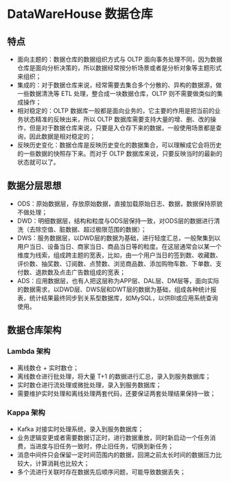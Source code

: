 # DataWareHouse 数据仓库
## 特点
- 面向主题的：数据仓库的数据组织方式与 OLTP 面向事务处理不同，因为数据仓库是面向分析决策的，所以数据经常按分析场景或者是分析对象等主题形式来组织；
- 集成的：对于数据仓库来说，经常需要去集合多个分散的、异构的数据源，做一些数据清洗等 ETL 处理，整合成一块数据仓库，OLTP 则不需要做类似的集成操作；
- 相对稳定的：OLTP 数据库一般都是面向业务的，它主要的作用是把当前的业务状态精准的反映出来，所以 OLTP 数据库需要支持大量的增、删、改的操作，但是对于数据仓库来说，只要是入仓存下来的数据，一般使用场景都是查询，因此数据是相对稳定的；
- 反映历史变化：数据仓库是反映历史变化的数据集合，可以理解成它会将历史的一些数据的快照存下来。而对于 OLTP 数据库来说，只要反映当时的最新的状态就可以了。

## 数据分层思想
- ODS：原始数据层，存放原始数据，直接加载原始日志、数据，数据保持原貌不做处理；
- DWD：明细数据层，结构和粒度与ODS层保持一致，对ODS层的数据进行清洗（去除空值、脏数据、超过极限范围的数据）；
- DWS：服务数据层，以DWD层的数据为基础，进行轻度汇总，一般聚集到以用户当日、设备当日、商家当日、商品当日等的粒度。在这层通常会以某一个维度为线索，组成跨主题的宽表，比如，由一个用户当日的签到数、收藏数、评价数、抽奖数、订阅数、点赞数、浏览商品数、添加购物车数、下单数、支付数、退款数及点击广告数组成的宽表；
- ADS：应用数据层，也有人把这层称为APP层、DAL层、DM层等，面向实际的数据需求，以DWD层、DWS层和DWT层的数据为基础，组成各种统计报表，统计结果最终同步到关系型数据库，如MySQL，以供BI或应用系统查询使用。

## 数据仓库架构
### Lambda 架构
- 离线数仓 + 实时数仓；
- 离线数仓进行批处理，将大量 T+1 的数据进行汇总，录入到服务数据库；
- 实时数仓进行流处理或微批处理，录入到服务数据库；
- 需要维护实时处理和离线处理两套代码，还要保证两套处理结果保持一致；
### Kappa 架构
- Kafka 对接实时处理系统，录入到服务数据库；
- 业务逻辑变更或者需要数据订正时，进行数据重放，同时新启动一个任务消费，当进度与旧任务一致时，停止旧任务，切换到新任务；
- 消息中间件只会保留一定时间范围内的数据，回溯之前太长时间的数据压力比较大，计算消耗也比较大；
- 多个流进行关联时存在数据先后顺序问题，可能导致数据丢失；